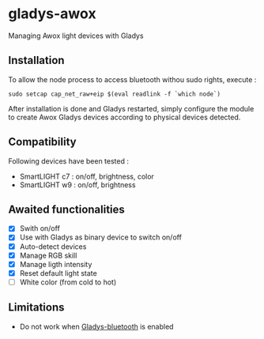 # gladys-awox
Managing Awox light devices with Gladys

## Installation
To allow the node process to access bluetooth withou sudo rights, execute : 

```
sudo setcap cap_net_raw+eip $(eval readlink -f `which node`)
```

After installation is done and Gladys restarted, simply configure the module to create Awox Gladys devices according to physical devices detected.


## Compatibility
Following devices have been tested :
 * SmartLIGHT c7 : on/off, brightness, color
 * SmartLIGHT w9 : on/off, brightness

## Awaited functionalities
 - [x] Swith on/off
 - [x] Use with Gladys as binary device to switch on/off
 - [X] Auto-detect devices
 - [x] Manage RGB skill
 - [x] Manage ligth intensity
 - [x] Reset default light state
 - [ ] White color (from cold to hot)

## Limitations
 - Do not work when [Gladys-bluetooth](https://github.com/GladysProject/gladys-bluetooth) is enabled
